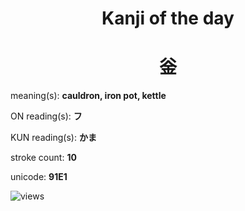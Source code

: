 <h1 align="center">Kanji of the day</h1>
<h1 align="center">釡</h1>
<p align="left">meaning(s): <b>cauldron, iron pot, kettle</b></p>
<p align="left">ON reading(s): <b>フ</b></p>
<p align="left">KUN reading(s): <b>かま</b></p>
<p align="left">stroke count: <b>10</b></p>
<p align="left">unicode: <b>91E1</b></p>
<p align="left"><img src="https://komarev.com/ghpvc/?username=tristanwagner-kanjioftheday&label=Views&color=0e75b6&style=flat" alt="views"/></p>
